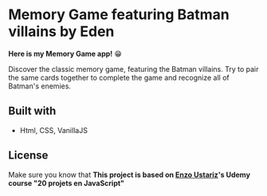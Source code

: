 # Memory Game featuring Batman villains by Eden

**Here is my Memory Game app!** 😁

Discover the classic memory game, featuring the Batman villains. Try to pair the same cards together to complete the game and recognize all of Batman's enemies.

## Built with

- Html, CSS, VanillaJS

## License

Make sure you know that **This project is based on [Enzo Ustariz](https://github.com/Ziratsu)'s Udemy course "20 projets en JavaScript"**
